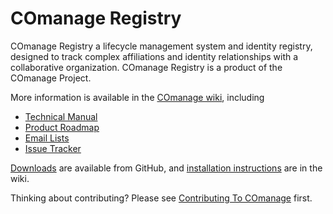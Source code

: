 # COmanage Registry

COmanage Registry a lifecycle management system and identity registry, designed to track complex
affiliations and identity relationships with a collaborative organization. COmanage Registry is a
product of the COmanage Project.

More information is available in the [COmanage wiki](https://spaces.internet2.edu/display/COmanage),
including

- [Technical Manual](https://spaces.internet2.edu/display/COmanage/COmanage+Technical+Manual)
- [Product Roadmap](https://spaces.internet2.edu/display/COmanage/COmanage+Product+Roadmap)
- [Email Lists](https://spaces.internet2.edu/display/COmanage/Email+Lists)
- [Issue Tracker](https://bugs.internet2.edu/jira/projects/CO)

[Downloads](https://github.com/Internet2/comanage-registry/releases) are available from GitHub, and
[installation instructions](https://spaces.internet2.edu/display/COmanage/Registry+Installation) are in the wiki.

Thinking about contributing? Please see [Contributing To COmanage](https://spaces.internet2.edu/display/COmanage/Contributing+To+COmanage)
first.
